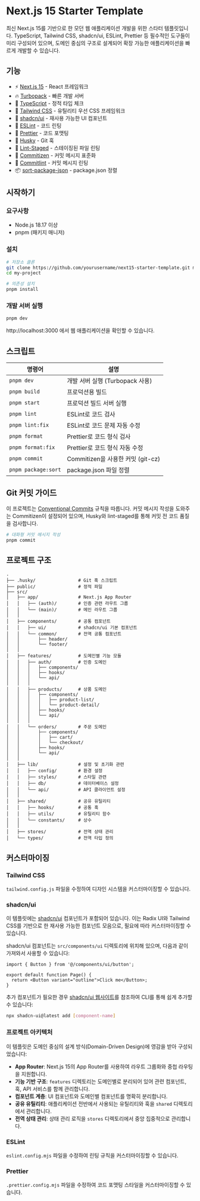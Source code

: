 # Next.js 15 Starter Template

최신 Next.js 15를 기반으로 한 모던 웹 애플리케이션 개발을 위한 스타터 템플릿입니다. TypeScript, Tailwind CSS, shadcn/ui, ESLint, Prettier 등 필수적인 도구들이 미리 구성되어 있으며, 도메인 중심의 구조로 설계되어 확장 가능한 애플리케이션을 빠르게 개발할 수 있습니다.

## 기능

- ⚡ [Next.js 15](https://nextjs.org/) - React 프레임워크
- 🔥 [Turbopack](https://turbo.build/pack) - 빠른 개발 서버
- 🎯 [TypeScript](https://www.typescriptlang.org/) - 정적 타입 체크
- 💅 [Tailwind CSS](https://tailwindcss.com/) - 유틸리티 우선 CSS 프레임워크
- 🧩 [shadcn/ui](https://ui.shadcn.com/) - 재사용 가능한 UI 컴포넌트
- 📏 [ESLint](https://eslint.org/) - 코드 린팅
- 💖 [Prettier](https://prettier.io/) - 코드 포맷팅
- 🐶 [Husky](https://typicode.github.io/husky/) - Git 훅
- 🚫 [Lint-Staged](https://github.com/okonet/lint-staged) - 스테이징된 파일 린팅
- 📝 [Commitizen](https://github.com/commitizen/cz-cli) - 커밋 메시지 표준화
- 📐 [Commitlint](https://commitlint.js.org/) - 커밋 메시지 린팅
- 📦 [sort-package-json](https://github.com/keithamus/sort-package-json) - package.json 정렬

## 시작하기

### 요구사항

- Node.js 18.17 이상
- pnpm (패키지 매니저)

### 설치

```bash
# 저장소 클론
git clone https://github.com/yourusername/next15-starter-template.git my-project
cd my-project

# 의존성 설치
pnpm install
```

### 개발 서버 실행

```bash
pnpm dev
```

http://localhost:3000 에서 웹 애플리케이션을 확인할 수 있습니다.

## 스크립트

| 명령어              | 설명                              |
| ------------------- | --------------------------------- |
| `pnpm dev`          | 개발 서버 실행 (Turbopack 사용)   |
| `pnpm build`        | 프로덕션용 빌드                   |
| `pnpm start`        | 프로덕션 빌드 서버 실행           |
| `pnpm lint`         | ESLint로 코드 검사                |
| `pnpm lint:fix`     | ESLint로 코드 문제 자동 수정      |
| `pnpm format`       | Prettier로 코드 형식 검사         |
| `pnpm format:fix`   | Prettier로 코드 형식 자동 수정    |
| `pnpm commit`       | Commitizen을 사용한 커밋 (git-cz) |
| `pnpm package:sort` | package.json 파일 정렬            |

## Git 커밋 가이드

이 프로젝트는 [Conventional Commits](https://www.conventionalcommits.org/) 규칙을 따릅니다. 커밋 메시지 작성을 도와주는 Commitizen이 설정되어 있으며, Husky와 lint-staged를 통해 커밋 전 코드 품질을 검사합니다.

```bash
# 대화형 커밋 메시지 작성
pnpm commit
```

## 프로젝트 구조

```
.
├── .husky/                # Git 훅 스크립트
├── public/                # 정적 파일
├── src/
│   ├── app/               # Next.js App Router
│   │   ├── (auth)/        # 인증 관련 라우트 그룹
│   │   └── (main)/        # 메인 라우트 그룹
│   │
│   ├── components/        # 공통 컴포넌트
│   │   ├── ui/            # shadcn/ui 기본 컴포넌트
│   │   └── common/        # 전역 공통 컴포넌트
│   │       ├── header/
│   │       └── footer/
│   │
│   ├── features/          # 도메인별 기능 모듈
│   │   ├── auth/          # 인증 도메인
│   │   │   ├── components/
│   │   │   ├── hooks/
│   │   │   └── api/
│   │   │
│   │   ├── products/      # 상품 도메인
│   │   │   ├── components/
│   │   │   │   ├── product-list/
│   │   │   │   └── product-detail/
│   │   │   ├── hooks/
│   │   │   └── api/
│   │   │
│   │   └── orders/        # 주문 도메인
│   │       ├── components/
│   │       │   ├── cart/
│   │       │   └── checkout/
│   │       ├── hooks/
│   │       └── api/
│   │
│   ├── lib/               # 설정 및 초기화 관련
│   │   ├── config/        # 환경 설정
│   │   ├── styles/        # 스타일 관련
│   │   ├── db/            # 데이터베이스 설정
│   │   └── api/           # API 클라이언트 설정
│   │
│   ├── shared/            # 공유 유틸리티
│   │   ├── hooks/         # 공통 훅
│   │   ├── utils/         # 유틸리티 함수
│   │   └── constants/     # 상수
│   │
│   ├── stores/            # 전역 상태 관리
│   └── types/             # 전역 타입 정의
```

## 커스터마이징

### Tailwind CSS

`tailwind.config.js` 파일을 수정하여 디자인 시스템을 커스터마이징할 수 있습니다.

### shadcn/ui

이 템플릿에는 [shadcn/ui](https://ui.shadcn.com/) 컴포넌트가 포함되어 있습니다. 이는 Radix UI와 Tailwind CSS를 기반으로 한 재사용 가능한 컴포넌트 모음으로, 필요에 따라 커스터마이징할 수 있습니다.

shadcn/ui 컴포넌트는 `src/components/ui` 디렉토리에 위치해 있으며, 다음과 같이 가져와서 사용할 수 있습니다:

```tsx
import { Button } from '@/components/ui/button';

export default function Page() {
  return <Button variant="outline">Click me</Button>;
}
```

추가 컴포넌트가 필요한 경우 [shadcn/ui 웹사이트](https://ui.shadcn.com/docs/components)를 참조하여 CLI를 통해 쉽게 추가할 수 있습니다:

```bash
npx shadcn-ui@latest add [component-name]
```

### 프로젝트 아키텍처

이 템플릿은 도메인 중심의 설계 방식(Domain-Driven Design)에 영감을 받아 구성되었습니다:

- **App Router**: Next.js 15의 App Router를 사용하여 라우트 그룹화와 중첩 라우팅을 지원합니다.
- **기능 기반 구조**: `features` 디렉토리는 도메인별로 분리되어 있어 관련 컴포넌트, 훅, API 서비스를 함께 관리합니다.
- **컴포넌트 계층**: UI 컴포넌트와 도메인별 컴포넌트를 명확히 분리합니다.
- **공유 유틸리티**: 애플리케이션 전반에서 사용되는 유틸리티와 훅을 `shared` 디렉토리에서 관리합니다.
- **전역 상태 관리**: 상태 관리 로직을 `stores` 디렉토리에서 중앙 집중적으로 관리합니다.

### ESLint

`eslint.config.mjs` 파일을 수정하여 린팅 규칙을 커스터마이징할 수 있습니다.

### Prettier

`.prettier.config.mjs` 파일을 수정하여 코드 포맷팅 스타일을 커스터마이징할 수 있습니다.

<!-- ## 라이선스

이 프로젝트는 MIT 라이선스에 따라 라이선스가 부여됩니다. 자세한 내용은 [LICENSE](LICENSE) 파일을 참조하세요. -->

